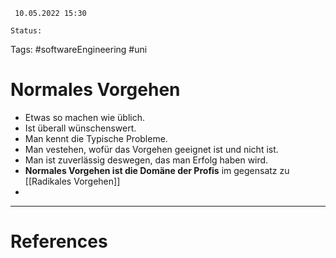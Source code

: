 	 10.05.2022 15:30
	
	Status: 
	
Tags: #softwareEngineering #uni 

# Normales Vorgehen
- Etwas so machen wie üblich.
- Ist überall wünschenswert.
- Man kennt die Typische Probleme.
- Man vestehen, wofür das Vorgehen geeignet ist und nicht ist.
- Man ist zuverlässig deswegen, das man Erfolg haben wird.
- **Normales Vorgehen ist die Domäne der Profis** im gegensatz zu [[Radikales Vorgehen]]
- 














---
# References